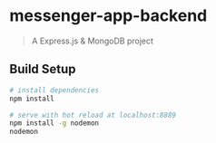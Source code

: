 # messenger-app-backend

> A Express.js & MongoDB project

## Build Setup

``` bash
# install dependencies
npm install

# serve with hot reload at localhost:8889
npm install -g nodemon
nodemon


